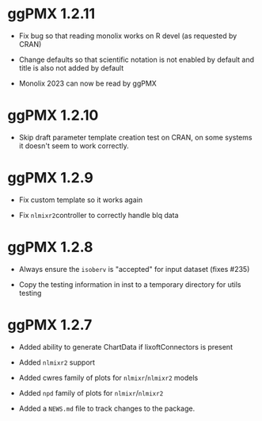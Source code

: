 # ggPMX 1.2.11

* Fix bug so that reading monolix works on R devel (as requested by CRAN)

* Change defaults so that scientific notation is not enabled by default
  and title is also not added by default

* Monolix 2023 can now be read by ggPMX

# ggPMX 1.2.10

* Skip draft parameter template creation test on CRAN, on some systems
  it doesn't seem to work correctly.

# ggPMX 1.2.9

* Fix custom template so it works again

* Fix `nlmixr2`controller to correctly handle blq data

# ggPMX 1.2.8

* Always ensure the `isoberv` is "accepted" for input dataset (fixes #235)

* Copy the testing information in inst to a temporary directory for utils testing

# ggPMX 1.2.7

* Added ability to generate ChartData if lixoftConnectors is present

* Added `nlmixr2` support

* Added cwres family of plots for `nlmixr`/`nlmixr2` models

* Added `npd` family of plots for `nlmixr`/`nlmixr2`

* Added a `NEWS.md` file to track changes to the package.
